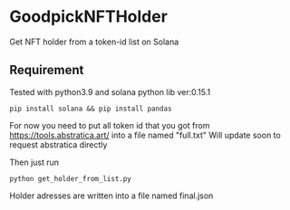 # GoodpickNFTHolder
Get NFT holder from a token-id list on Solana


## Requirement

Tested with python3.9 and solana python lib ver:0.15.1

```
pip install solana && pip install pandas
```

For now you need to put all token id that you got from
https://tools.abstratica.art/
into a file named "full.txt"
Will update soon to request abstratica directly

Then just run
```
python get_holder_from_list.py
```

Holder adresses are written into a file named final.json
